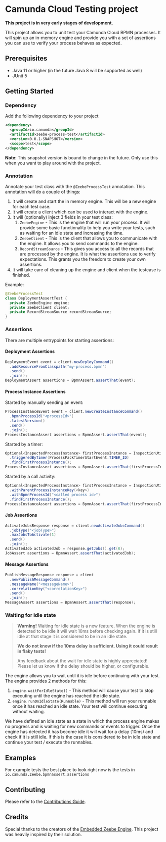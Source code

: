 # Camunda Cloud Testing project

**This project is in very early stages of development.**

This project allows you to unit test your Camunda Cloud BPMN processes. It will spin up an in-memory
engine and provide you with a set of assertions you can use to verify your process behaves as expected.

## Prerequisites
* Java 11 or higher (in the future Java 8 will be supported as well)
* JUnit 5

## Getting Started

### Dependency
Add the following dependency to your project
```xml
<dependency>
  <groupId>io.camunda</groupId>
  <artifactId>zeebe-process-test</artifactId>
  <version>0.0.1-SNAPSHOT</version>
  <scope>test</scope>
</dependency>
```

**Note**: This snapshot version is bound to change in the future. Only use this when you want to play around with the project.

### Annotation
Annotate your test class with the `@ZeebeProcessTest` annotation. This annotation will do a couple of things:

1. It will create and start the in memory engine. This will be a new engine for each test case.
2. It will create a client which can be used to interact with the engine.
3. It will (optionally) inject 3 fields in your test class:
   1. `ZeebeEngine` - This is the engine that will run your process. It will provide some basic functionality
       to help you write your tests, such as waiting for an idle state and increasing the time.
   2. `ZeebeClient` - This is the client that allows you to communicate with the engine.
       It allows you to send commands to the engine.
   3. `RecordStreamSource` - This gives you access to all the records that are processed by the engine.
      It is what the assertions use to verify expectations. This grants you the freedom to create your own assertions.
4. It will take care of cleaning up the engine and client when the testcase is finished.

Example:
```java
@ZeebeProcessTest
class DeploymentAssertTest {
  private ZeebeEngine engine;
  private ZeebeClient client;
  private RecordStreamSource recordStreamSource;
}
```

### Assertions

There are multiple entrypoints for starting assertions:

#### Deployment Assertions
```java
DeploymentEvent event = client.newDeployCommand()
  .addResourceFromClasspath("my-process.bpmn")
  .send()
  .join();
DeploymentAssert assertions = BpmnAssert.assertThat(event);
```

#### Process Instance Assertions
Started by manually sending an event:
```java
ProcessInstanceEvent event = client.newCreateInstanceCommand()
  .bpmnProcessId("<processId>")
  .latestVersion()
  .send()
  .join();
ProcessInstanceAssert assertions = BpmnAssert.assertThat(event);
```

Started by a timer:
```java
Optional<InspectedProcessInstance> firstProcessInstance = InspectionUtility.findProcessEvents()
  .triggeredByTimer(ProcessPackTimerStartEvent.TIMER_ID)
  .findFirstProcessInstance();
ProcessInstanceAssert assertions = BpmnAssert.assertThat(firstProcessInstance.get());
```

Started by a call activity:
```java
Optional<InspectedProcessInstance> firstProcessInstance = InspectionUtility.findProcessInstances()
  .withParentProcessInstanceKey(<key>)
  .withBpmnProcessId("<called process id>")
  .findFirstProcessInstance();
ProcessInstanceAssert assertions = BpmnAssert.assertThat(firstProcessInstance.get());
```

#### Job Assertions
```java
ActivateJobsResponse response = client.newActivateJobsCommand()
  .jobType("<jobType>")
  .maxJobsToActivate(1)
  .send()
  .join();
ActivatedJob activatedJob = response.getJobs().get(0);
JobAssert assertions = BpmnAssert.assertThat(activatedJob);
```

#### Message Assertions
```java
PublishMessageResponse response = client
  .newPublishMessageCommand()
  .messageName("<messageName>")
  .correlationKey("<correlationKey>")
  .send()
  .join();
MessageAssert assertions = BpmnAssert.assertThat(response);
```

### Waiting for idle state

> **Warning!** Waiting for idle state is a new feature. When the engine is detected to be idle it
> will wait 10ms before checking again. If it is still idle at that stage it is considered to be in
> an idle state.
>
> **We do not know if the 10ms delay is sufficient. Using it could result in flaky tests!**
>
> Any feedback about the wait for idle state is highly appreciated! Please let us know if the delay should be higher, or configurable.

The engine allows you to wait until it is idle before continuing with your test.
The engine provides 2 methods for this:

1. `engine.waitForIdleState()` - This method will cause your test to stop executing until the engine has reached the idle state.
2. `engine.runOnIdleState(Runnable)` - This method will run your runnable once it has reached an idle state. Your test will continue executing without waiting.

We have defined an idle state as a state in which the process engine makes no progress and is waiting for new commands or events to trigger.
Once the engine has detected it has become idle it will wait for a delay (10ms) and check if it is still idle.
If this is the case it is considered to be in idle state and continue your test / execute the runnables.

## Examples
For example tests the best place to look right now is the tests in `io.camunda.zeebe.bpmnassert.assertions`

## Contributing
Please refer to the [Contributions Guide](/CONTRIBUTING.md).

## Credits

Special thanks to the creators of the [Embedded Zeebe Engine](https://github.com/camunda-community-hub/eze).
This project was heavily inspired by their solution.
